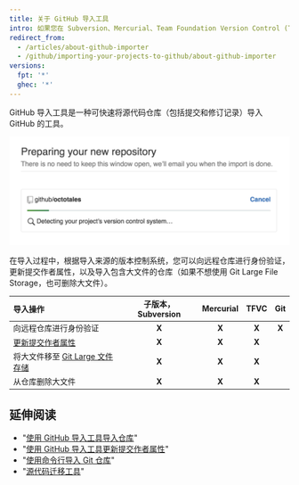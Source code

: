 ```yaml
---
title: 关于 GitHub 导入工具
intro: 如果您在 Subversion、Mercurial、Team Foundation Version Control (TFVC) 或其他 Git 仓库中有源代码，可使用 GitHub 导入工具将其移至 GitHub。
redirect_from:
  - /articles/about-github-importer
  - /github/importing-your-projects-to-github/about-github-importer
versions:
  fpt: '*'
  ghec: '*'
---
```


GitHub 导入工具是一种可快速将源代码仓库（包括提交和修订记录）导入 GitHub 的工具。

![导入仓库 gif](/assets/images/help/importer/github-importer.gif)

在导入过程中，根据导入来源的版本控制系统，您可以向远程仓库进行身份验证，更新提交作者属性，以及导入包含大文件的仓库（如果不想使用 Git Large File Storage，也可删除大文件）。

| 导入操作                                                                          | 子版本，Subversion | Mercurial | TFVC  |  Git  |
|:----------------------------------------------------------------------------- |:--------------:|:---------:|:-----:|:-----:|
| 向远程仓库进行身份验证                                                                   |     **X**      |   **X**   | **X** | **X** |
| [更新提交作者属性](/articles/updating-commit-author-attribution-with-github-importer) |     **X**      |   **X**   | **X** |       |
| 将大文件移至 [Git Large 文件存储](/articles/about-git-large-file-storage)               |     **X**      |   **X**   | **X** |       |
| 从仓库删除大文件                                                                      |     **X**      |   **X**   | **X** |       |

## 延伸阅读

- "[使用 GitHub 导入工具导入仓库](/articles/importing-a-repository-with-github-importer)"
- "[使用 GitHub 导入工具更新提交作者属性](/articles/updating-commit-author-attribution-with-github-importer)"
- "[使用命令行导入 Git 仓库](/articles/importing-a-git-repository-using-the-command-line)"
- "[源代码迁移工具](/articles/source-code-migration-tools)"
